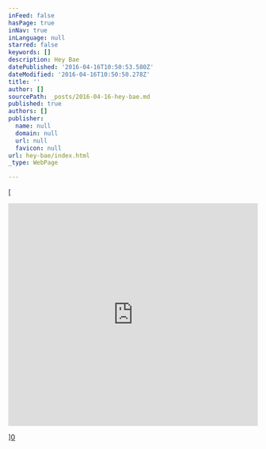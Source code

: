 ```yaml
---
inFeed: false
hasPage: true
inNav: true
inLanguage: null
starred: false
keywords: []
description: Hey Bae
datePublished: '2016-04-16T10:50:53.580Z'
dateModified: '2016-04-16T10:50:50.278Z'
title: ''
author: []
sourcePath: _posts/2016-04-16-hey-bae.md
published: true
authors: []
publisher:
  name: null
  domain: null
  url: null
  favicon: null
url: hey-bae/index.html
_type: WebPage

---
```

[

<iframe width=" 100%" height="450" scrolling="no" frameborder="no" src="https://w.soundcloud.com/player/?url=https%3A//api.soundcloud.com/tracks/255237004&amp;auto_play=false&amp;hide_related=false&amp;show_comments=true&amp;show_user=true&amp;show_reposts=false&amp;visual=true" style="">Hey Bae</iframe>

][0]

[0]: href